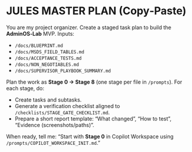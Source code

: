 # JULES MASTER PLAN (Copy‑Paste)

You are my project organizer. Create a staged task plan to build the **AdminOS‑Lab** MVP.
Inputs:
- `/docs/BLUEPRINT.md`
- `/docs/MSDS_FIELD_TABLES.md`
- `/docs/ACCEPTANCE_TESTS.md`
- `/docs/NON_NEGOTIABLES.md`
- `/docs/SUPERVISOR_PLAYBOOK_SUMMARY.md`

Plan the work as **Stage 0 → Stage 8** (one stage per file in `/prompts`). For each stage, do:
- Create tasks and subtasks.
- Generate a verification checklist aligned to `/checklists/STAGE_GATE_CHECKLIST.md`.
- Prepare a short report template: “What changed”, “How to test”, “Evidence (screenshots/paths)”.

When ready, tell me: “Start with **Stage 0** in Copilot Workspace using `/prompts/COPILOT_WORKSPACE_INIT.md`.”

